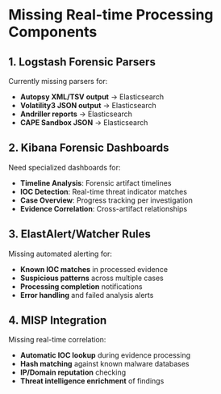 # Missing Real-time Processing Components

## 1. Logstash Forensic Parsers
Currently missing parsers for:
- **Autopsy XML/TSV output** → Elasticsearch
- **Volatility3 JSON output** → Elasticsearch  
- **Andriller reports** → Elasticsearch
- **CAPE Sandbox JSON** → Elasticsearch

## 2. Kibana Forensic Dashboards
Need specialized dashboards for:
- **Timeline Analysis**: Forensic artifact timelines
- **IOC Detection**: Real-time threat indicator matches
- **Case Overview**: Progress tracking per investigation
- **Evidence Correlation**: Cross-artifact relationships

## 3. ElastAlert/Watcher Rules
Missing automated alerting for:
- **Known IOC matches** in processed evidence
- **Suspicious patterns** across multiple cases
- **Processing completion** notifications
- **Error handling** and failed analysis alerts

## 4. MISP Integration
Missing real-time correlation:
- **Automatic IOC lookup** during evidence processing
- **Hash matching** against known malware databases
- **IP/Domain reputation** checking
- **Threat intelligence enrichment** of findings
